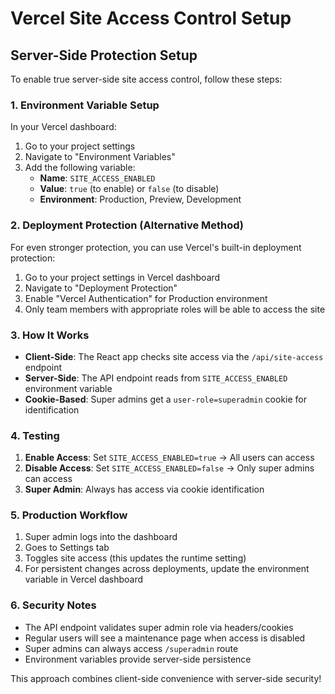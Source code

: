 # Vercel Site Access Control Setup

## Server-Side Protection Setup

To enable true server-side site access control, follow these steps:

### 1. Environment Variable Setup

In your Vercel dashboard:

1. Go to your project settings
2. Navigate to "Environment Variables"
3. Add the following variable:
   - **Name**: `SITE_ACCESS_ENABLED`
   - **Value**: `true` (to enable) or `false` (to disable)
   - **Environment**: Production, Preview, Development

### 2. Deployment Protection (Alternative Method)

For even stronger protection, you can use Vercel's built-in deployment protection:

1. Go to your project settings in Vercel dashboard
2. Navigate to "Deployment Protection"
3. Enable "Vercel Authentication" for Production environment
4. Only team members with appropriate roles will be able to access the site

### 3. How It Works

- **Client-Side**: The React app checks site access via the `/api/site-access` endpoint
- **Server-Side**: The API endpoint reads from `SITE_ACCESS_ENABLED` environment variable
- **Cookie-Based**: Super admins get a `user-role=superadmin` cookie for identification

### 4. Testing

1. **Enable Access**: Set `SITE_ACCESS_ENABLED=true` → All users can access
2. **Disable Access**: Set `SITE_ACCESS_ENABLED=false` → Only super admins can access
3. **Super Admin**: Always has access via cookie identification

### 5. Production Workflow

1. Super admin logs into the dashboard
2. Goes to Settings tab
3. Toggles site access (this updates the runtime setting)
4. For persistent changes across deployments, update the environment variable in Vercel dashboard

### 6. Security Notes

- The API endpoint validates super admin role via headers/cookies
- Regular users will see a maintenance page when access is disabled
- Super admins can always access `/superadmin` route
- Environment variables provide server-side persistence

This approach combines client-side convenience with server-side security!
